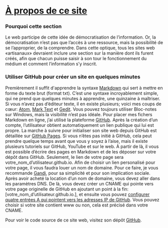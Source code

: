 # [À propos de ce site](https://www.antoinesweeney.com)

### Pourquoi cette section

Le web participe de cette idée de démocratisation de l’information.
Or, la démocratisation n’est pas que l’accès à une ressource, mais la possibilité de se l’approprier, de la comprendre.
Dans cette optique, tous les sites web «artisanaux» devraient inclure une section sur la manière dont ils furent créés, afin que chacun puisse saisir à son tour le fonctionnement du médium et comment l’information s’y inscrit.

### Utiliser GitHub pour créer un site en quelques minutes

Premièrement il suffit d'apprendre la syntaxe <a href="https://www.markdownguide.org/" target="_blank">Markdown</a> qui sert à mettre en forme du texte brut (format txt).
C’est une syntaxe incroyablement simple, qui ne prend que quelques minutes à apprendre, une quinzaine à maîtriser.
Si vous n’avez pas d’éditeur texte, il en existe plusieurs; voici mes coups de cœur: <a href="https://atom.io/" target="_blank">Atom</a>, <a href="https://marktext.app/" target="_blank">Mark Text</a> et <a href="https://wiki.gnome.org/Apps/Gedit" target="_blank">Gedit</a>.
Vous pouvez toujours utiliser Bloc-notes sur Windows, mais la visibilité n’est pas idéale.
Pour placer mes fichers Markdown en ligne, j’ai utilisé la plateforme <a href="https://github.com/" target="_blank">GitHub</a>.
Après la création d’un compte, l’utilisateur obtient automatiquement un lien publique qui lui est propre.
La marche à suivre pour initialiser son site web depuis GitHub est détaillée sur <a href="https://pages.github.com/" target="_blank">GitHub Pages</a>.
Si vous n’êtes pas initié à GitHub, cela peut prendre quelque temps avant que vous y soyez à l’aise, mais il existe plusieurs tutoriels sur GitHub, YouTube et sur le web.
À partir de là, il vous est possible d’écrire des pages en Markdown et de les déposer sur votre dépôt dans GitHub.
Seulement, le lien de votre page sera votre_nom_d’utilisateur.github.io.
Afin de choisir un lien personalisé pour votre page, il vous faudra louer un nom de domaine.
Pour ce faire, je vous recommande <a href="https://www.gandi.net/fr" target="_blank">Gandi</a>, pour sa simplicité et pour son implication sociale.
Après avoir acheté la location d’un nom de domaine, vous devez aller dans les paramètres DNS.
De là, vous devez créer un CNAME qui pointe vers votre page originelle de GitHub en ajoutant un point à la fin: [votre_nom_d’utilisateur.github.io.], et ensuite vous pouvez <a href="https://docs.github.com/en/github/working-with-github-pages/managing-a-custom-domain-for-your-github-pages-site" target="_blank">configurer quatre entrées A qui pointent vers les adresses IP de GitHub</a>. Vous pouvez choisir si votre site contient www ou non, cela est précisé dans votre CNAME.

Pour voir le code source de ce site web, visitez son dépôt <a href="https://github.com/Sweeney97" target="_blank">GitHub</a>.
